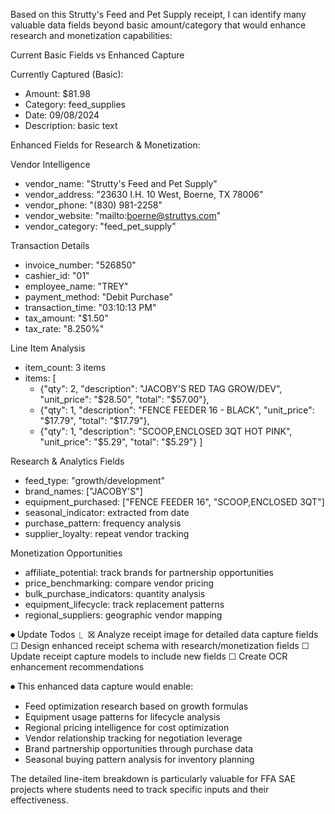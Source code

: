 Based on this Strutty's Feed and Pet Supply receipt, I can identify many valuable data fields
   beyond basic amount/category that would enhance research and monetization capabilities:

  Current Basic Fields vs Enhanced Capture

  Currently Captured (Basic):
  - Amount: $81.98
  - Category: feed_supplies
  - Date: 09/08/2024
  - Description: basic text

  Enhanced Fields for Research & Monetization:

  Vendor Intelligence

  - vendor_name: "Strutty's Feed and Pet Supply"
  - vendor_address: "23630 I.H. 10 West, Boerne, TX 78006"
  - vendor_phone: "(830) 981-2258"
  - vendor_website: "mailto:boerne@struttys.com"
  - vendor_category: "feed_pet_supply"

  Transaction Details

  - invoice_number: "526850"
  - cashier_id: "01"
  - employee_name: "TREY"
  - payment_method: "Debit Purchase"
  - transaction_time: "03:10:13 PM"
  - tax_amount: "$1.50"
  - tax_rate: "8.250%"

  Line Item Analysis

  - item_count: 3 items
  - items: [
    - {"qty": 2, "description": "JACOBY'S RED TAG GROW/DEV", "unit_price": "$28.50", "total":
  "$57.00"},
    - {"qty": 1, "description": "FENCE FEEDER 16 - BLACK", "unit_price": "$17.79", "total":
  "$17.79"},
    - {"qty": 1, "description": "SCOOP,ENCLOSED 3QT HOT PINK", "unit_price": "$5.29", "total":
  "$5.29"}
  ]

  Research & Analytics Fields

  - feed_type: "growth/development"
  - brand_names: ["JACOBY'S"]
  - equipment_purchased: ["FENCE FEEDER 16", "SCOOP,ENCLOSED 3QT"]
  - seasonal_indicator: extracted from date
  - purchase_pattern: frequency analysis
  - supplier_loyalty: repeat vendor tracking

  Monetization Opportunities

  - affiliate_potential: track brands for partnership opportunities
  - price_benchmarking: compare vendor pricing
  - bulk_purchase_indicators: quantity analysis
  - equipment_lifecycle: track replacement patterns
  - regional_suppliers: geographic vendor mapping

⏺ Update Todos
  ⎿  ☒ Analyze receipt image for detailed data capture fields          
     ☐ Design enhanced receipt schema with research/monetization fields
     ☐ Update receipt capture models to include new fields
     ☐ Create OCR enhancement recommendations

⏺ This enhanced data capture would enable:
  - Feed optimization research based on growth formulas
  - Equipment usage patterns for lifecycle analysis
  - Regional pricing intelligence for cost optimization
  - Vendor relationship tracking for negotiation leverage
  - Brand partnership opportunities through purchase data
  - Seasonal buying pattern analysis for inventory planning

  The detailed line-item breakdown is particularly valuable for FFA SAE projects where students
   need to track specific inputs and their effectiveness.
